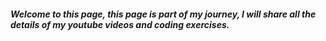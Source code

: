 ##### Welcome to this page, this page is part of my journey, I will share all the details of my youtube videos and coding exercises. 

